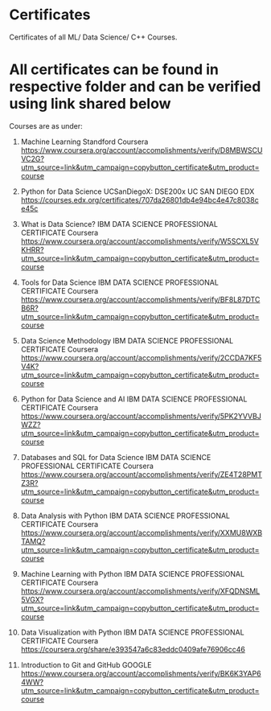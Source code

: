 # Certificates
Certificates of all ML/ Data Science/ C++ Courses.
# All certificates can be found in respective folder and can be verified using link shared below

Courses are as under:

1. Machine Learning Standford Coursera 
https://www.coursera.org/account/accomplishments/verify/D8MBWSCUVC2G?utm_source=link&utm_campaign=copybutton_certificate&utm_product=course

2. Python for Data Science UCSanDiegoX: DSE200x UC SAN DIEGO EDX
https://courses.edx.org/certificates/707da26801db4e94bc4e47c8038ce45c

3. What is Data Science? IBM DATA SCIENCE PROFESSIONAL CERTIFICATE Coursera
https://www.coursera.org/account/accomplishments/verify/W5SCXL5VKHRR?utm_source=link&utm_campaign=copybutton_certificate&utm_product=course

4. Tools for Data Science IBM DATA SCIENCE PROFESSIONAL CERTIFICATE Coursera
https://www.coursera.org/account/accomplishments/verify/BF8L87DTCB6R?utm_source=link&utm_campaign=copybutton_certificate&utm_product=course

5. Data Science Methodology IBM DATA SCIENCE PROFESSIONAL CERTIFICATE Coursera
https://www.coursera.org/account/accomplishments/verify/2CCDA7KF5V4K?utm_source=link&utm_campaign=copybutton_certificate&utm_product=course

6. Python for Data Science and AI IBM DATA SCIENCE PROFESSIONAL CERTIFICATE Coursera
https://www.coursera.org/account/accomplishments/verify/5PK2YVVBJWZZ?utm_source=link&utm_campaign=copybutton_certificate&utm_product=course

7. Databases and SQL for Data Science IBM DATA SCIENCE PROFESSIONAL CERTIFICATE Coursera
https://www.coursera.org/account/accomplishments/verify/ZE4T28PMTZ3R?utm_source=link&utm_campaign=copybutton_certificate&utm_product=course

8. Data Analysis with Python IBM DATA SCIENCE PROFESSIONAL CERTIFICATE Coursera
https://www.coursera.org/account/accomplishments/verify/XXMU8WXBTAMQ?utm_source=link&utm_campaign=copybutton_certificate&utm_product=course

9. Machine Learning with Python IBM DATA SCIENCE PROFESSIONAL CERTIFICATE Coursera
https://www.coursera.org/account/accomplishments/verify/XFQDNSML5VGX?utm_source=link&utm_campaign=copybutton_certificate&utm_product=course

10. Data Visualization with Python IBM DATA SCIENCE PROFESSIONAL CERTIFICATE Coursera
https://coursera.org/share/e393547a6c83eddc0409afe76906cc46

10. Introduction to Git and GitHub GOOGLE
https://www.coursera.org/account/accomplishments/verify/BK6K3YAP64WW?utm_source=link&utm_campaign=copybutton_certificate&utm_product=course
